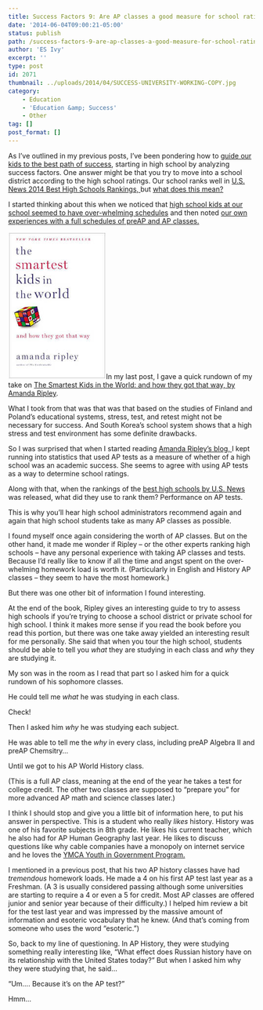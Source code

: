 ```yaml
---
title: Success Factors 9: Are AP classes a good measure for school ratings?
date: '2014-06-04T09:00:21-05:00'
status: publish
path: /success-factors-9-are-ap-classes-a-good-measure-for-school-ratings
author: 'ES Ivy'
excerpt: ''
type: post
id: 2071
thumbnail: ../uploads/2014/04/SUCCESS-UNIVERSITY-WORKING-COPY.jpg
category:
    - Education
    - 'Education &amp; Success'
    - Other
tag: []
post_format: []
---
```

As I’ve outlined in my previous posts, I’ve been pondering how to [guide our kids to the best path of success](http://192.168.1.34:4945/?p=1903 "success factors: 1"), starting in high school by analyzing success factors. One answer might be that you try to move into a school district according to the high school ratings. Our school ranks well in [U.S. News 2014 Best High Schools Rankings, ](http://www.usnews.com/education/best-high-schools/articles/2014/04/22/us-news-releases-2014-best-high-schools-rankings)but [what does this mean? ](http://192.168.1.34:4945/success-factors-high-school-rankings-released-by-u-s-news-what-does-it-mean/ "Success factors: High school rankings released by U.S. News: What do they mean?")

I started thinking about this when we noticed that [high school kids at our school seemed to have over-whelming schedules](http://192.168.1.34:4945/?p=1903) and then noted [our own experiences with a full schedules of preAP and AP classes.](http://192.168.1.34:4945/?p=1927)

[![Buy it on Amazon](../uploads/2014/03/smartest-kids-in-the-world-200x300.jpg "Smartest Kids in the World")](http://www.amazon.com/gp/product/1451654421/ref=as_li_qf_sp_asin_il_tl?ie=UTF8&camp=1789&creative=9325&creativeASIN=1451654421&linkCode=as2&tag=esiv-20 "Buy it on Amazon")In my last post, I gave a quick rundown of my take on [The Smartest Kids in the World: and how they got that way, by Amanda Ripley](http://www.amazon.com/gp/product/1451654421/ref=as_li_qf_sp_asin_il_tl?ie=UTF8&camp=1789&creative=9325&creativeASIN=1451654421&linkCode=as2&tag=esiv-20 "Buy it on Amazon").

What I took from that was that was that based on the studies of Finland and Poland’s educational systems, stress, test, and retest might not be necessary for success. And South Korea’s school system shows that a high stress and test environment has some definite drawbacks.

So I was surprised that when I started reading [Amanda Ripley’s blog, ](http://www.amandaripley.com/blog)I kept running into statistics that used AP tests as a measure of whether of a high school was an academic success. She seems to agree with using AP tests as a way to determine school ratings.

Along with that, when the rankings of the [best high schools by U.S. News](http://www.usnews.com/education/best-high-schools) was released, what did they use to rank them? Performance on AP tests.

This is why you’ll hear high school administrators recommend again and again that high school students take as many AP classes as possible.

I found myself once again considering the worth of AP classes. But on the other hand, it made me wonder if Ripley – or the other experts ranking high schools – have any personal experience with taking AP classes and tests. Because I’d really like to know if all the time and angst spent on the over-whelming homework load is worth it. (Particularly in English and History AP classes – they seem to have the most homework.)

But there was one other bit of information I found interesting.

At the end of the book, Ripley gives an interesting guide to try to assess high schools if you’re trying to choose a school district or private school for high school. I think it makes more sense if you read the book before you read this portion, but there was one take away yielded an interesting result for me personally. She said that when you tour the high school, students should be able to tell you *what* they are studying in each class and *why* they are studying it.

My son was in the room as I read that part so I asked him for a quick rundown of his sophomore classes.

He could tell me *what* he was studying in each class.

Check!

Then I asked him *why* he was studying each subject.

He was able to tell me the *why* in every class, including preAP Algebra II and preAP Chemsitry…

Until we got to his AP World History class.

(This is a full AP class, meaning at the end of the year he takes a test for college credit. The other two classes are supposed to “prepare you” for more advanced AP math and science classes later.)

I think I should stop and give you a little bit of information here, to put his answer in perspective. This is a student who really *likes* history. History was one of his favorite subjects in 8th grade. He likes his current teacher, which he also had for AP Human Geography last year. He likes to discuss questions like why cable companies have a monopoly on internet service and he loves the [YMCA Youth in Government Program.](http://www.austinymca.org/programs/youth-government "YMCA youth government")

I mentioned in a previous post, that his two AP history classes have had *tremendous* homework loads. He made a 4 on his first AP test last year as a Freshman. (A 3 is usually considered passing although some universities are starting to require a 4 or even a 5 for credit. Most AP classes are offered junior and senior year because of their difficulty.) I helped him review a bit for the test last year and was impressed by the massive amount of information and esoteric vocabulary that he knew. (And that’s coming from someone who uses the word “esoteric.”)

So, back to my line of questioning. In AP History, they were studying something really interesting like, “What effect does Russian history have on its relationship with the United States today?” But when I asked him why they were studying that, he said…

“Um…. Because it’s on the AP test?”

Hmm…